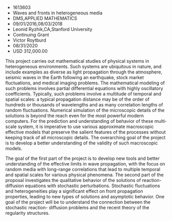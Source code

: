 
* 1613603
* Waves and fronts in heterogeneous media
* DMS,APPLIED MATHEMATICS
* 09/01/2016,08/03/2018
* Leonid Ryzhik,CA,Stanford University
* Continuing Grant
* Victor Roytburd
* 08/31/2020
* USD 312,000.00

This project carries out mathematical studies of physical systems in
heterogeneous environments. Such systems are ubiquitous in nature, and include
examples as diverse as light propagation through the atmosphere, seismic waves
in the Earth following an earthquake, stock market fluctuations, and medical
imaging problems. The mathematical modeling of such problems involves partial
differential equations with highly oscillatory coefficients. Typically, such
problems involve a multitude of temporal and spatial scales: a typical
propagation distance may be of the order of hundreds or thousands of wavelengths
and as many correlation lengths of random fluctuations. Numerical simulation of
the microscopic details of the solutions is beyond the reach even for the most
powerful modern computers. For the prediction and understanding of behavior of
these multi-scale system, it is imperative to use various approximate
macroscopic effective models that preserve the salient features of the processes
without keeping track of all microscopic details. The overarching goal of the
project is to develop a better understanding of the validity of such macroscopic
models.

The goal of the first part of the project is to develop new tools and better
understanding of the effective limits in wave propagation, with the focus on
random media with long-range correlations that lead to multiple temporal and
spatial scales for various physical phenomena. The second part of the proposal
investigates the qualitative behavior of the solutions of reaction-diffusion
equations with stochastic perturbations. Stochastic fluctuations and
heterogeneities play a significant effect on front propagation properties,
leading to new types of solutions and asymptotic behavior. One goal of the
project will be to understand the connection between the stochastic reaction-
diffusion problems and the recent theory of the regularity structures.
